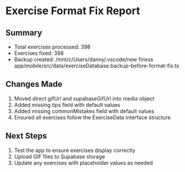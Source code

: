 # Exercise Format Fix Report

## Summary
- Total exercises processed: 398
- Exercises fixed: 398
- Backup created: /mnt/c/Users/danny/.vscode/new finess app/mobile/src/data/exerciseDatabase.backup-before-format-fix.ts

## Changes Made
1. Moved direct gifUrl and supabaseGifUrl into media object
2. Added missing tips field with default values
3. Added missing commonMistakes field with default values
4. Ensured all exercises follow the ExerciseData interface structure

## Next Steps
1. Test the app to ensure exercises display correctly
2. Upload GIF files to Supabase storage
3. Update any exercises with placeholder values as needed
